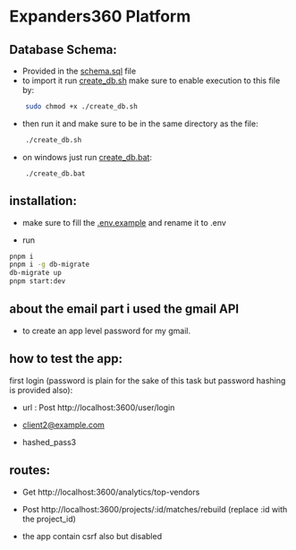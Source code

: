 # Expanders360 Platform

## Database Schema:

- Provided in the [schema.sql](./schema.sql) file
- to import it run [create_db.sh](./create_db.sh) make sure to enable execution to this file by:

```bash
    sudo chmod +x ./create_db.sh
```

- then run it and make sure to be in the same directory as the file:

```bash
    ./create_db.sh
```

- on windows just run [create_db.bat](./create_db.bat):

```pwsh
    ./create_db.bat
```

## installation:

- make sure to fill the [.env.example](./.env.example) and rename it to .env

- run

```bash
pnpm i
pnpm i -g db-migrate
db-migrate up
pnpm start:dev
```

## about the email part i used the gmail API

- to create an app level password for my gmail.

## how to test the app:

first login (password is plain for the sake of this task but password hashing is provided also):

- url : Post http://localhost:3600/user/login

- client2@example.com
- hashed_pass3

## routes:

- Get http://localhost:3600/analytics/top-vendors
- Post http://localhost:3600/projects/:id/matches/rebuild (replace :id with the project_id)

- the app contain csrf also but disabled
